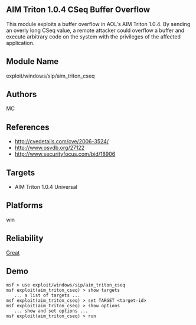 ## AIM Triton 1.0.4 CSeq Buffer Overflow

This module exploits a buffer overflow in AOL\'s AIM Triton 
1.0.4. By sending an overly long CSeq value, a remote 
attacker could overflow a buffer and execute arbitrary code 
on the system with the privileges of the affected 
application.


## Module Name
exploit/windows/sip/aim_triton_cseq

## Authors
MC


## References
* http://cvedetails.com/cve/2006-3524/
* http://www.osvdb.org/27122
* http://www.securityfocus.com/bid/18906



## Targets
* AIM Triton 1.0.4 Universal


## Platforms
win

## Reliability
[Great](https://github.com/rapid7/metasploit-framework/wiki/Exploit-Ranking)

## Demo

```
msf > use exploit/windows/sip/aim_triton_cseq
msf exploit(aim_triton_cseq) > show targets
   ... a list of targets ...
msf exploit(aim_triton_cseq) > set TARGET <target-id>
msf exploit(aim_triton_cseq) > show options
   ... show and set options ...
msf exploit(aim_triton_cseq) > run
```
    
    